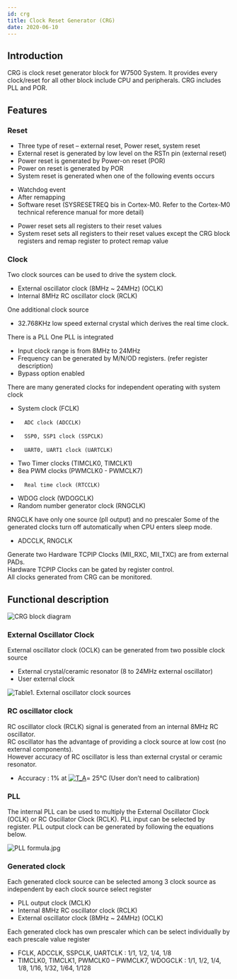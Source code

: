 ```yaml
---
id: crg
title: Clock Reset Generator (CRG)
date: 2020-06-10
--- 
```


## Introduction

CRG is clock reset generator block for W7500 System. It provides every clock/reset for all other block include CPU and peripherals. CRG includes PLL and POR.

## Features

### Reset
* Three type of reset – external reset, Power reset, system reset
* External reset is generated by low level on the RSTn pin (external reset)
* Power reset is generated by Power-on reset (POR)
* Power on reset is generated by POR
* System reset is generated when one of the following events occurs
 - Watchdog event
 - After remapping
 - Software reset (SYSRESETREQ bis in Cortex-M0. Refer to the Cortex-M0 technical reference manual for more detail)
* Power reset sets all registers to their reset values
* System reset sets all registers to their reset values except the CRG block registers and remap register to protect remap value

### Clock

Two clock sources can be used to drive the system clock.

* External oscillator clock (8MHz ~ 24MHz) (OCLK)
* Internal 8MHz RC oscillator clock (RCLK)

One additional clock source

* 32.768KHz low speed external crystal which derives the real time clock.

There is a PLL 
One PLL is integrated

*	Input clock range is from 8MHz to 24MHz
*	Frequency can be generated by M/N/OD registers. (refer register description)
*	Bypass option enabled

There are many generated clocks for independent operating with system clock

*	System clock (FCLK) 
*       ADC clock (ADCCLK)
*       SSP0, SSP1 clock (SSPCLK)
*       UART0, UART1 clock (UARTCLK)
*	Two Timer clocks (TIMCLK0, TIMCLK1)
*	8ea PWM clocks (PWMCLK0 - PWMCLK7)
*       Real time clock (RTCCLK)
*	WDOG clock (WDOGCLK)
*	Random number generator clock (RNGCLK)

RNGCLK have only one source (pll output) and no prescaler
Some of the generated clocks turn off automatically when CPU enters sleep mode.

* ADCCLK, RNGCLK

Generate two Hardware TCPIP Clocks (MII_RXC, MII_TXC) are from external PADs.  
Hardware TCPIP Clocks can be gated by register control.  
All clocks generated from CRG can be monitored.

## Functional description

![](/img/products/w7500p/peripheral/crg_block_diagram.png "CRG block diagram")

### External Oscillator Clock
External oscillator clock (OCLK) can be generated from two possible clock source

* External crystal/ceramic resonator (8 to 24MHz external oscillator)
* User external clock 

![](/img/products/w7500p/peripheral/table1.jpg "Table1. External oscillator clock sources")

### RC oscillator clock
RC oscillator clock (RCLK) signal is generated from an internal 8MHz RC oscillator.  
RC oscillator has the advantage of providing a clock source at low cost (no external components).   
However accuracy of RC oscillator is less than external crystal or ceramic resonator.

* Accuracy : 1% at <a href="http://www.codecogs.com/eqnedit.php?latex=T_A" target="_blank"><img src="http://latex.codecogs.com/gif.latex?T_A" title="T_A" /></a>= 25℃ (User don’t need to calibration)

### PLL
The internal PLL can be used to multiply the External Oscillator Clock (OCLK) or RC Oscillator Clock (RCLK). PLL input can be selected by register.
PLL output clock can be generated by following the equations below.

![](/img/products/w7500p/peripheral/pll_formula.jpg "PLL formula.jpg")


### Generated clock
Each generated clock source can be selected among 3 clock source as independent by each clock source select register

* PLL output clock (MCLK)
* Internal 8MHz RC oscillator clock (RCLK)
* External oscillator clock (8MHz ~ 24MHz) (OCLK)

Each generated clock has own prescaler which can be select individually by each prescale value register

* FCLK, ADCCLK, SSPCLK, UARTCLK : 1/1, 1/2, 1/4, 1/8
* TIMCLK0, TIMCLK1, PWMCLK0 – PWMCLK7, WDOGCLK : 1/1, 1/2, 1/4, 1/8, 1/16, 1/32, 1/64, 1/128
